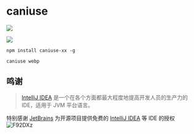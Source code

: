 # caniuse

![](https://pics-nlp1.onrender.com/img/20200421203054.png)


![](https://pics-nlp1.onrender.com/img/20200425145350.png)

``` shell
npm install caniuse-xx -g

caniuse webp
```
## 鸣谢

> [IntelliJ IDEA](https://zh.wikipedia.org/zh-hans/IntelliJ_IDEA) 是一个在各个方面都最大程度地提高开发人员的生产力的 IDE，适用于 JVM 平台语言。

特别感谢 [JetBrains](https://www.jetbrains.com/?from=tomato_cn) 为开源项目提供免费的 [IntelliJ IDEA](https://www.jetbrains.com/idea/?from=tomato_cn) 等 IDE 的授权  
![F92DXz](https://cdn.jsdelivr.net/gh/manonicu/pics@master/uPic/F92DXz.jpg)

